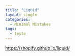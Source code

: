 ```yaml
---
title: "Liquid"
layout: single
categories:
  - Minimal Mistakes
tags:
  - teste
---
```



https://shopify.github.io/liquid/
